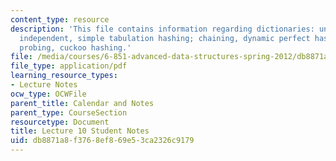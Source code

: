 ```yaml
---
content_type: resource
description: 'This file contains information regarding dictionaries: universal, k-wise
  independent, simple tabulation hashing; chaining, dynamic perfect hashing, linear
  probing, cuckoo hashing.'
file: /media/courses/6-851-advanced-data-structures-spring-2012/db8871a8f3768ef869e53ca2326c9179_MIT6_851S12_L10.pdf
file_type: application/pdf
learning_resource_types:
- Lecture Notes
ocw_type: OCWFile
parent_title: Calendar and Notes
parent_type: CourseSection
resourcetype: Document
title: Lecture 10 Student Notes
uid: db8871a8-f376-8ef8-69e5-3ca2326c9179
---
```

